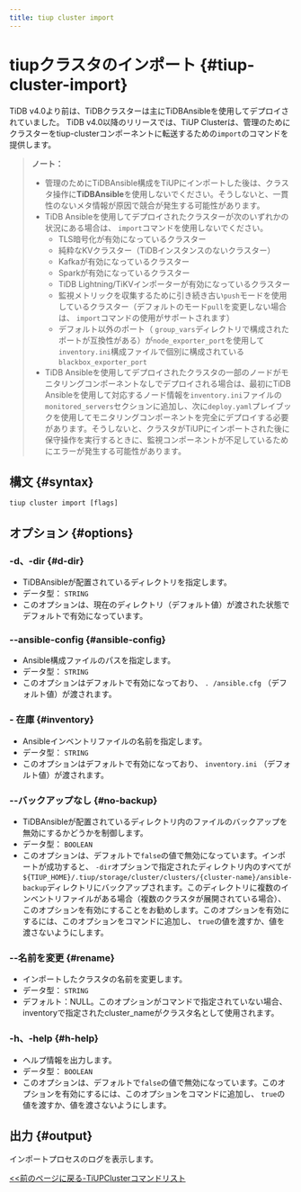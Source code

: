 ```yaml
---
title: tiup cluster import
---
```


# tiupクラスタのインポート {#tiup-cluster-import}

TiDB v4.0より前は、TiDBクラスターは主にTiDBAnsibleを使用してデプロイされていました。 TiDB v4.0以降のリリースでは、TiUP Clusterは、管理のためにクラスターをtiup-clusterコンポーネントに転送するための`import`のコマンドを提供します。

> **ノート：**
>
> -   管理のためにTiDBAnsible構成をTiUPにインポートした後は、クラスタ操作に**TiDBAnsible**を使用しないでください。そうしないと、一貫性のないメタ情報が原因で競合が発生する可能性があります。
> -   TiDB Ansibleを使用してデプロイされたクラスターが次のいずれかの状況にある場合は、 `import`コマンドを使用しないでください。
>     -   TLS暗号化が有効になっているクラスター
>     -   純粋なKVクラスター（TiDBインスタンスのないクラスター）
>     -   Kafkaが有効になっているクラスター
>     -   Sparkが有効になっているクラスター
>     -   TiDB Lightning/TiKVインポーターが有効になっているクラスター
>     -   監視メトリックを収集するために引き続き古い`push`モードを使用しているクラスター（デフォルトのモード`pull`を変更しない場合は、 `import`コマンドの使用がサポートされます）
>     -   デフォルト以外のポート（ `group_vars`ディレクトリで構成されたポートが互換性がある）が`node_exporter_port`を使用して`inventory.ini`構成ファイルで個別に構成されている`blackbox_exporter_port`
> -   TiDB Ansibleを使用してデプロイされたクラスタの一部のノードがモニタリングコンポーネントなしでデプロイされる場合は、最初にTiDB Ansibleを使用して対応するノード情報を`inventory.ini`ファイルの`monitored_servers`セクションに追加し、次に`deploy.yaml`プレイブックを使用してモニタリングコンポーネントを完全にデプロイする必要があります。そうしないと、クラスタがTiUPにインポートされた後に保守操作を実行するときに、監視コンポーネントが不足しているためにエラーが発生する可能性があります。

## 構文 {#syntax}

```shell
tiup cluster import [flags]
```

## オプション {#options}

### -d、-dir {#d-dir}

-   TiDBAnsibleが配置されているディレクトリを指定します。
-   データ型： `STRING`
-   このオプションは、現在のディレクトリ（デフォルト値）が渡された状態でデフォルトで有効になっています。

### --ansible-config {#ansible-config}

-   Ansible構成ファイルのパスを指定します。
-   データ型： `STRING`
-   このオプションはデフォルトで有効になっており、 `. /ansible.cfg` （デフォルト値）が渡されます。

### - 在庫 {#inventory}

-   Ansibleインベントリファイルの名前を指定します。
-   データ型： `STRING`
-   このオプションはデフォルトで有効になっており、 `inventory.ini` （デフォルト値）が渡されます。

### --バックアップなし {#no-backup}

-   TiDBAnsibleが配置されているディレクトリ内のファイルのバックアップを無効にするかどうかを制御します。
-   データ型： `BOOLEAN`
-   このオプションは、デフォルトで`false`の値で無効になっています。インポートが成功すると、 `-dir`オプションで指定されたディレクトリ内のすべてが`${TIUP_HOME}/.tiup/storage/cluster/clusters/{cluster-name}/ansible-backup`ディレクトリにバックアップされます。このディレクトリに複数のインベントリファイルがある場合（複数のクラスタが展開されている場合）、このオプションを有効にすることをお勧めします。このオプションを有効にするには、このオプションをコマンドに追加し、 `true`の値を渡すか、値を渡さないようにします。

### --名前を変更 {#rename}

-   インポートしたクラスタの名前を変更します。
-   データ型： `STRING`
-   デフォルト：NULL。このオプションがコマンドで指定されていない場合、inventoryで指定されたcluster_nameがクラスタ名として使用されます。

### -h、-help {#h-help}

-   ヘルプ情報を出力します。
-   データ型： `BOOLEAN`
-   このオプションは、デフォルトで`false`の値で無効になっています。このオプションを有効にするには、このオプションをコマンドに追加し、 `true`の値を渡すか、値を渡さないようにします。

## 出力 {#output}

インポートプロセスのログを表示します。

[&lt;&lt;前のページに戻る-TiUPClusterコマンドリスト](/tiup/tiup-component-cluster.md#command-list)
